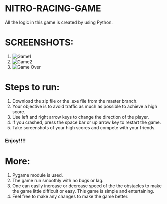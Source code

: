 # NITRO-RACING-GAME
All the logic in this game is created by using Python.

# SCREENSHOTS:

1. ![Game1](https://user-images.githubusercontent.com/78133207/147528738-248af49f-c832-490c-a8ed-199e939a61b8.png)
2. ![Game2](https://user-images.githubusercontent.com/78133207/147528785-723578ec-2fb0-4cf6-9d74-6a5b9dc347c6.png)
3. ![Game Over](https://user-images.githubusercontent.com/78133207/147528799-7eb22dd7-3427-4a25-82a7-219c0b16e3c3.png)

# Steps to run:

1. Download the zip file or the .exe file from the master branch.
2. Your objective is to avoid traffic as much as possible to achieve a high score.
3. Use left and right arrow keys to change the direction of the player.
4. If you crashed, press the space bar or up arrow key to restart the game.
5. Take screenshots of your high scores and compete with your friends.

### Enjoy!!!!

# More:
1. Pygame module is used.
2. The game run smoothly with no bugs or lag.
3. One can easily increase or decrease speed of the the obstacles to make the game little difficult or easy. This game is simple and entertaining.
4. Feel free to make any changes to make the game better.

